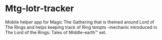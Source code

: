 # Mtg-lotr-tracker
Mobile helper app for Magic The Gathering that is themed around Lord of The Rings and helps keeping track of Ring tempts -mechanic introduced in The Lord of the Rings: Tales of Middle-earth™ set.
